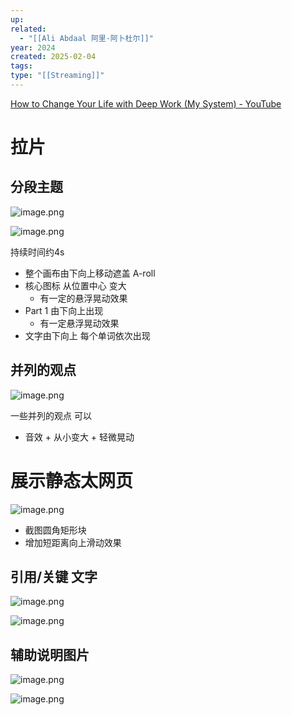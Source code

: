 ```yaml
---
up: 
related:
  - "[[Ali Abdaal 阿里·阿卜杜尔]]"
year: 2024
created: 2025-02-04
tags: 
type: "[[Streaming]]"
---
```

[How to Change Your Life with Deep Work (My System) - YouTube](https://www.youtube.com/watch?v=sYaSJpIGzu8)




# 拉片


## 分段主题

![image.png](https://s1.vika.cn/space/2025/02/04/14f923bea18546d1b840dfcd9e2ad26f)

![image.png](https://s1.vika.cn/space/2025/02/04/619a99273d924ec7b911f2f967231555)


持续时间约4s

- 整个画布由下向上移动遮盖 A-roll
- 核心图标 从位置中心 变大
	- 有一定的悬浮晃动效果
- Part 1 由下向上出现
	- 有一定悬浮晃动效果
- 文字由下向上 每个单词依次出现


## 并列的观点

![image.png](https://s1.vika.cn/space/2025/02/04/8f804e3d01474c588937cdb449d578c6)

一些并列的观点 可以 
- 音效 + 从小变大 + 轻微晃动

# 展示静态太网页

![image.png](https://s1.vika.cn/space/2025/02/04/e3a86e64e6d742ba97522daa7e200f62)


- 截图圆角矩形块
- 增加短距离向上滑动效果

## 引用/关键 文字

![image.png](https://s1.vika.cn/space/2025/02/04/d472d72486b8400ab5e99e74344e6efc)

![image.png](https://s1.vika.cn/space/2025/02/04/e3b0502dcfd244b6bbd3211324f22428)


## 辅助说明图片

![image.png](https://s1.vika.cn/space/2025/02/04/34d698c8a4734d29bac0c2fbca3e11e3)

![image.png](https://s1.vika.cn/space/2025/02/04/265cc13cc7c74dc0bf8c2dc18da537b7)
